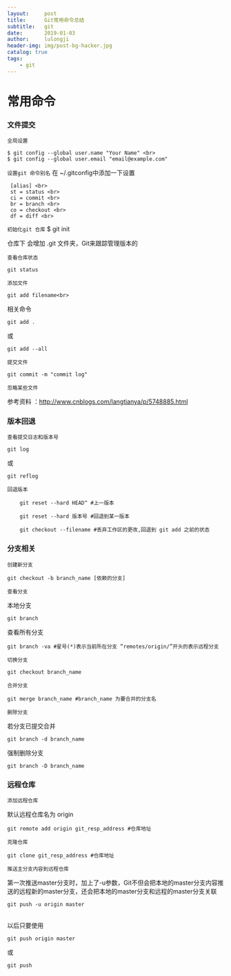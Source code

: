 ```yaml
---
layout:     post
title:      Git常用命令总结
subtitle:   git
date:       2019-01-03
author:     lulongji
header-img: img/post-bg-hacker.jpg
catalog: true
tags:
    - git
---
```


# 常用命令

### 文件提交
```全局设置```

    $ git config --global user.name "Your Name" <br>
    $ git config --global user.email "email@example.com"

```设置git 命令别名```
在 ~/.gitconfig中添加一下设置

     [alias] <br>
     st = status <br>
     ci = commit <br>
     br = branch <br>
     co = checkout <br>
     df = diff <br>

```初始化git 仓库```
    $ git init <br>

 仓库下 会增加 .git 文件夹，Git来跟踪管理版本的

```查看仓库状态```

    git status

```添加文件```

    git add filename<br>

相关命令

    git add .

 或

    git add --all

```提交文件```

    git commit -m "commit log"

```忽略某些文件 ```

参考资料 ：http://www.cnblogs.com/langtianya/p/5748885.html


### 版本回退
```查看提交日志和版本号```

    git log 

或

    git reflog 

```回退版本```

        git reset --hard HEAD^ #上一版本

        git reset --hard 版本号 #回退到某一版本

        git checkout --filename #丢弃工作区的更改,回退到 git add 之前的状态

### 分支相关
```创建新分支```

    git checkout -b branch_name [依赖的分支]

```查看分支```

本地分支

    git branch

查看所有分支

    git branch -va #星号(*)表示当前所在分支 “remotes/origin/”开头的表示远程分支

```切换分支```

    git checkout branch_name

```合并分支```

    git merge branch_name #branch_name 为要合并的分支名

```删除分支```

若分支已提交合并

    git branch -d branch_name

强制删除分支

    git branch -D branch_name

### 远程仓库
```添加远程仓库```

默认远程仓库名为 origin

    git remote add origin git_resp_address #仓库地址 

```克隆仓库```

    git clone git_resp_address #仓库地址

```推送主分支内容到远程仓库```

第一次推送master分支时，加上了-u参数，Git不但会把本地的master分支内容推送的远程新的master分支，还会把本地的master分支和远程的master分支关联

    git push -u origin master 

<br>以后只要使用

    git push origin master 

或

    git push 

